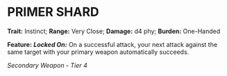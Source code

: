 # PRIMER SHARD

**Trait:** Instinct; **Range:** Very Close; **Damage:** d4 phy; **Burden:** One-Handed

**Feature:** ***Locked On:*** On a successful attack, your next attack against the same target with your primary weapon automatically succeeds.

*Secondary Weapon - Tier 4*